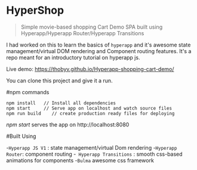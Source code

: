 # HyperShop

> Simple movie-based shopping Cart Demo SPA built using Hyperapp/Hyperapp Router/Hyperapp Transitions

I had worked on this to learn the basics of ```hyperapp``` and it's awesome state management/virtual DOM rendering and Component routing features. It's a repo meant for an introductory tutorial on hyperapp js.

Live demo: https://thobyv.github.io/Hyperapp-shopping-cart-demo/

You can clone this project and give it a run.

#npm commands

```
npm install   // Install all dependencies
npm start     // Serve app on localhost and watch source files
npm run build    // create production ready files for deploying
```

*npm start* serves the app on http://localhost:8080


#Built Using

-``` Hyperapp JS V1 ``` : state management/virtual Dom rendering
-``` Hyperapp Router ```: component routing
-``` Hyperapp Transitions``` : smooth css-based animations for components
-``` Bulma ``` awesome css framework
